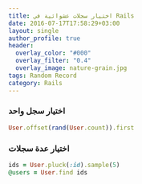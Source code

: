 ```yaml
---
title: اختيار سجلات عشوائية في Rails
date: 2016-07-17T17:58:29+03:00
layout: single
author_profile: true
header:
  overlay_color: "#000"
  overlay_filter: "0.4"
  overlay_image: nature-grain.jpg
tags: Random Record
category: Rails
---
```


### اختيار سجل واحد

~~~ruby
User.offset(rand(User.count)).first
~~~

### اختيار عدة سجلات 

~~~ruby
ids = User.pluck(:id).sample(5)
@users = User.find ids
~~~

